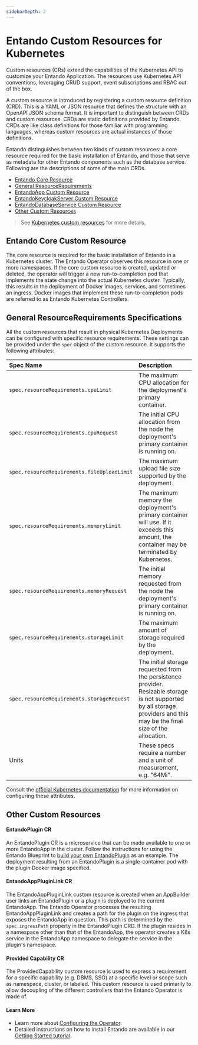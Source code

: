 ```yaml
---
sidebarDepth: 2
---
```


# Entando Custom Resources for Kubernetes
Custom resources (CRs) extend the capabilities of the Kubernetes API to customize  your Entando Application. The resources use Kubernetes API conventions, leveraging CRUD support, event subscriptions and RBAC out of the box. 
 
A custom resource is introduced by registering a custom resource definition (CRD). This is a YAML or JSON resource that defines the structure with an OpenAPI JSON schema format. It is important to distinguish between CRDs and custom resources. CRDs are static definitions provided by Entando. CRDs are like class definitions for those familiar with programming languages, whereas custom resources are actual instances of those definitions.
  
Entando distinguishes between two kinds of custom resources: a core resource required for the basic installation of Entando, and those that serve as metadata for other Entando components such as the database service. Following are the descriptions of some of the main CRDs.  
* [Entando Core Resource](#entando-core-resource)
* [General ResourceRequirements](#general-resourcerequirements-specifications)
* [EntandoApp Custom Resource](entandoapp-cr.md)
* [EntandoKeycloakServer Custom Resource](keycloak-cr.md)
* [EntandoDatabaseService Custom Resource](database-cr.md)
* [Other Custom Resources](#other-custom-resources)
> See  [Kubernetes custom resources](https://kubernetes.io/docs/concepts/extend-kubernetes/api-extension/custom-resources/) for more details.
  
## Entando Core Custom Resource
The core resource is required for the basic installation of Entando in a Kubernetes cluster. The Entando Operator observes this resource in one or more namespaces. If the core custom resource is created, updated or deleted, the operator will trigger a new run-to-completion pod that implements the state change into the actual Kubernetes cluster. Typically, this results in the deployment of Docker images, services, and sometimes an ingress. Docker images that implement these run-to-completion pods are referred to as Entando Kubernetes Controllers.
 
## General ResourceRequirements Specifications 
 
All the custom resources that result in physical Kubernetes Deployments can be configured with specific resource requirements. These settings can be provided under the `spec` object of the custom resource. It supports the following attributes:

| Spec Name | Description |
| :- | :- |
| `spec.resourceRequirements.cpuLimit` | The maximum CPU allocation for the deployment's primary container.|
|`spec.resourceRequirements.cpuRequest` | The initial CPU allocation from the node the deployment's primary container is running on.|
| `spec.resourceRequirements.fileUploadLimit` | The maximum upload file size supported by the deployment.|
|`spec.resourceRequirements.memoryLimit` | The maximum memory the deployment's primary container will use. If it exceeds this amount, the container may be terminated by Kubernetes.|
|`spec.resourceRequirements.memoryRequest` | The initial memory requested from the node the deployment's primary container is running on.|
|`spec.resourceRequirements.storageLimit` | The maximum amount of storage required by the deployment.|
|`spec.resourceRequirements.storageRequest` | The initial storage requested from the persistence provider. Resizable storage is not supported by all storage providers and this may be the final size of the allocation.|
| Units |These specs require a number and a unit of measurement, e.g. "64Mi".|

Consult the [official Kubernetes documentation](https://kubernetes.io/docs/concepts/configuration/manage-resources-containers/#resource-requests-and-limits-of-pod-and-container) for more information on configuring these attributes.

## Other Custom Resources 

#### EntandoPlugin CR
An EntandoPlugin CR is a microservice that can be made available to one or more EntandoApp in the cluster. Follow the instructions for using the Entando Blueprint to [build your own EntandoPlugin](../../tutorials/create/ms/generate-microservices-and-micro-frontends.md) as an example. The deployment resulting from an EntandoPlugin is a single-container pod with the plugin Docker image specified. 
 
#### EntandoAppPluginLink CR
 
The EntandoAppPluginLink custom resource is created when an AppBuilder user links an EntandoPlugin or a plugin is deployed to the current EntandoApp. The Entando Operator processes the resulting EntandoAppPluginLink and creates a path for the plugin on the ingress that exposes the EntandoApp in question. This path is determined by the `spec.ingressPath` property in the EntandoPlugin CRD. If the plugin resides in a namespace other than that of the EntandoApp, the operator creates a K8s service in the EntandoApp namespace to delegate the service in the plugin's namespace.
 
#### Provided Capability CR
The ProvidedCapability custom resource is used to express a requirement for a specific capability (e.g. DBMS, SSO) at a specific level or scope such as namespace, cluster, or labeled. This custom resource is used primarily to allow decoupling of the different controllers that the Entando Operator is made of.

#### Learn More 
* Learn more about [Configuring the Operator](../../tutorials/devops/entando-operator.md). 
* Detailed instructions on how to install Entando are available in our
[Getting Started tutorial](../getting-started). 

